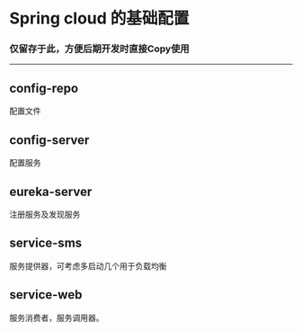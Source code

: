 # Spring cloud 的基础配置

### 仅留存于此，方便后期开发时直接Copy使用

----

## config-repo

配置文件

## config-server

配置服务

## eureka-server

注册服务及发现服务

## service-sms

服务提供器，可考虑多启动几个用于负载均衡

## service-web

服务消费者，服务调用器。